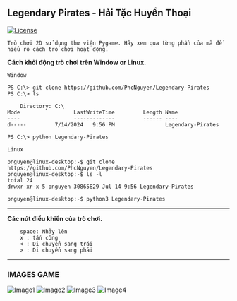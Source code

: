 ## Legendary Pirates - Hải Tặc Huyền Thoại 
[![License](https://img.shields.io/github/license/mashape/apistatus.svg)](https://github.com/PhcNguyen/Legendary-Pirates/blob/main/.github/LICENSE)

`Trò chơi 2D sử dụng thư viện Pygame. Hãy xem qua từng phần của mã để hiểu rõ cách trò chơi hoạt động.`

**Cách khởi động trò chơi trên Window or Linux.**

`Window`
```
PS C:\> git clone https://github.com/PhcNguyen/Legendary-Pirates
PS C:\> ls

    Directory: C:\
Mode                 LastWriteTime         Length Name
----                 -------------         ------ ----
d-----         7/14/2024   9:56 PM                Legendary-Pirates

PS C:\> python Legendary-Pirates
```

`Linux`
```
pnguyen@linux-desktop:-$ git clone https://github.com/PhcNguyen/Legendary-Pirates
pnguyen@linux-desktop:-$ ls -l
total 24
drwxr-xr-x 5 pnguyen 30865829 Jul 14 9:56 Legendary-Pirates

pnguyen@linux-desktop:-$ python3 Legendary-Pirates
```
---
**Các nút điều khiển của trò chơi.**
```
    space: Nhảy lên
    x : tấn công
    < : Di chuyển sang trái
    > : Di chuyển sang phải
```
---
### IMAGES GAME
![Image1](https://github.com/PhcNguyen/Legendary-Pirates/blob/main/.github/images/image1.png)
![Image2](https://github.com/PhcNguyen/Legendary-Pirates/blob/main/.github/images/image2.png)
![Image3](https://github.com/PhcNguyen/Legendary-Pirates/blob/main/.github/images/image3.png)
![Image4](https://github.com/PhcNguyen/Legendary-Pirates/blob/main/.github/images/image4.png)